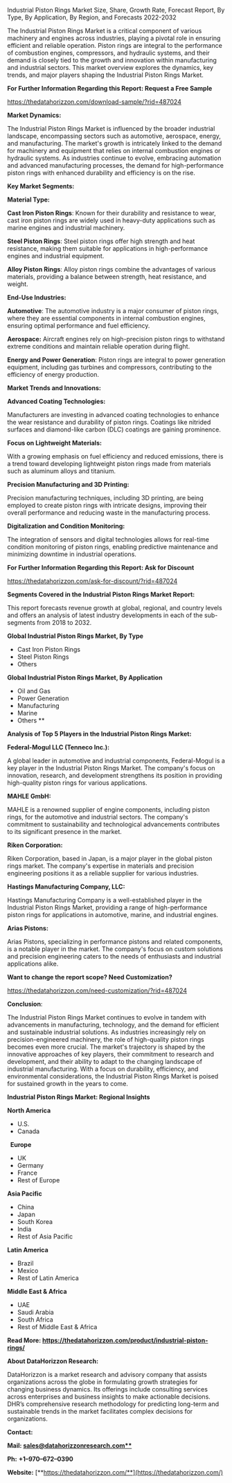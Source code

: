 ﻿Industrial Piston Rings Market Size, Share, Growth Rate, Forecast Report, By Type, By Application, By Region, and Forecasts 2022-2032

The Industrial Piston Rings Market is a critical component of various machinery and engines across industries, playing a pivotal role in ensuring efficient and reliable operation. Piston rings are integral to the performance of combustion engines, compressors, and hydraulic systems, and their demand is closely tied to the growth and innovation within manufacturing and industrial sectors. This market overview explores the dynamics, key trends, and major players shaping the Industrial Piston Rings Market.

**For Further Information Regarding this Report: Request a Free Sample**	

https://thedatahorizzon.com/download-sample/?rid=487024

**Market Dynamics:**

The Industrial Piston Rings Market is influenced by the broader industrial landscape, encompassing sectors such as automotive, aerospace, energy, and manufacturing. The market's growth is intricately linked to the demand for machinery and equipment that relies on internal combustion engines or hydraulic systems. As industries continue to evolve, embracing automation and advanced manufacturing processes, the demand for high-performance piston rings with enhanced durability and efficiency is on the rise.

**Key Market Segments:**

**Material Type:**

**Cast Iron Piston Rings**: Known for their durability and resistance to wear, cast iron piston rings are widely used in heavy-duty applications such as marine engines and industrial machinery.

**Steel Piston Rings**: Steel piston rings offer high strength and heat resistance, making them suitable for applications in high-performance engines and industrial equipment.

**Alloy Piston Rings**: Alloy piston rings combine the advantages of various materials, providing a balance between strength, heat resistance, and weight.

**End-Use Industries:**

**Automotive**: The automotive industry is a major consumer of piston rings, where they are essential components in internal combustion engines, ensuring optimal performance and fuel efficiency.

**Aerospace:** Aircraft engines rely on high-precision piston rings to withstand extreme conditions and maintain reliable operation during flight.

**Energy and Power Generation**: Piston rings are integral to power generation equipment, including gas turbines and compressors, contributing to the efficiency of energy production.

**Market Trends and Innovations:**

**Advanced Coating Technologies:**

Manufacturers are investing in advanced coating technologies to enhance the wear resistance and durability of piston rings. Coatings like nitrided surfaces and diamond-like carbon (DLC) coatings are gaining prominence.

**Focus on Lightweight Materials:**

With a growing emphasis on fuel efficiency and reduced emissions, there is a trend toward developing lightweight piston rings made from materials such as aluminum alloys and titanium.

**Precision Manufacturing and 3D Printing:**

Precision manufacturing techniques, including 3D printing, are being employed to create piston rings with intricate designs, improving their overall performance and reducing waste in the manufacturing process.

**Digitalization and Condition Monitoring:**

The integration of sensors and digital technologies allows for real-time condition monitoring of piston rings, enabling predictive maintenance and minimizing downtime in industrial operations.

**For Further Information Regarding this Report: Ask for Discount**

<https://thedatahorizzon.com/ask-for-discount/?rid=487024>

**Segments Covered in the Industrial Piston Rings Market Report:**

This report forecasts revenue growth at global, regional, and country levels and offers an analysis of latest industry developments in each of the sub-segments from 2018 to 2032.

**Global Industrial Piston Rings Market, By Type**

- Cast Iron Piston Rings
- Steel Piston Rings
- Others

**Global Industrial Piston Rings Market, By Application**

- Oil and Gas
- Power Generation
- Manufacturing
- Marine
- Others
**



**Analysis of Top 5 Players in the Industrial Piston Rings Market:**

**Federal-Mogul LLC (Tenneco Inc.):**

A global leader in automotive and industrial components, Federal-Mogul is a key player in the Industrial Piston Rings Market. The company's focus on innovation, research, and development strengthens its position in providing high-quality piston rings for various applications.

**MAHLE GmbH:**

MAHLE is a renowned supplier of engine components, including piston rings, for the automotive and industrial sectors. The company's commitment to sustainability and technological advancements contributes to its significant presence in the market.

**Riken Corporation:**

Riken Corporation, based in Japan, is a major player in the global piston rings market. The company's expertise in materials and precision engineering positions it as a reliable supplier for various industries.

**Hastings Manufacturing Company, LLC:**

Hastings Manufacturing Company is a well-established player in the Industrial Piston Rings Market, providing a range of high-performance piston rings for applications in automotive, marine, and industrial engines.

**Arias Pistons:**

Arias Pistons, specializing in performance pistons and related components, is a notable player in the market. The company's focus on custom solutions and precision engineering caters to the needs of enthusiasts and industrial applications alike.

**Want to change the report scope? Need Customization?**

<https://thedatahorizzon.com/need-customization/?rid=487024>

**Conclusion**:

The Industrial Piston Rings Market continues to evolve in tandem with advancements in manufacturing, technology, and the demand for efficient and sustainable industrial solutions. As industries increasingly rely on precision-engineered machinery, the role of high-quality piston rings becomes even more crucial. The market's trajectory is shaped by the innovative approaches of key players, their commitment to research and development, and their ability to adapt to the changing landscape of industrial manufacturing. With a focus on durability, efficiency, and environmental considerations, the Industrial Piston Rings Market is poised for sustained growth in the years to come.

**Industrial Piston Rings Market: Regional Insights**

**North America**

- U.S.
- Canada

` `**Europe**

- UK
- Germany
- France
- Rest of Europe

**Asia Pacific**

- China
- Japan
- South Korea
- India
- Rest of Asia Pacific

**Latin America**

- Brazil
- Mexico
- Rest of Latin America

**Middle East & Africa**

- UAE
- Saudi Arabia
- South Africa
- Rest of Middle East & Africa

**Read More: <https://thedatahorizzon.com/product/industrial-piston-rings/>**

**About DataHorizzon Research:**

DataHorizzon is a market research and advisory company that assists organizations across the globe in formulating growth strategies for changing business dynamics. Its offerings include consulting services across enterprises and business insights to make actionable decisions. DHR’s comprehensive research methodology for predicting long-term and sustainable trends in the market facilitates complex decisions for organizations.

**Contact:**

**Mail: [sales@datahorizzonresearch.com**](mailto:sales@datahorizzonresearch.com)**

**Ph:** **+1–970–672–0390**

**Website:** [**https://thedatahorizzon.com/**](https://thedatahorizzon.com/)



